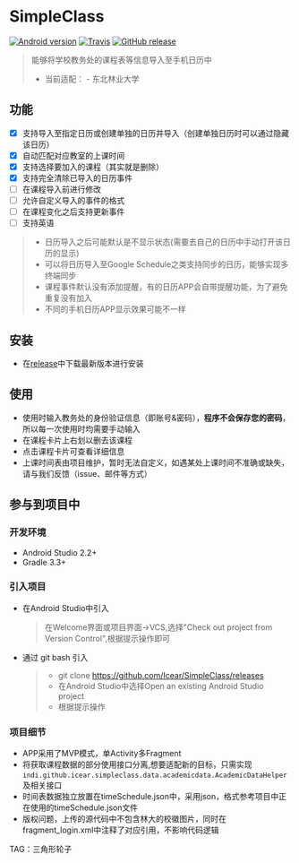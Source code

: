 # SimpleClass

[![Android version](https://img.shields.io/badge/Android-5.0%2B-brightgreen.svg)](https://github.com/Icear/SimpleClass/release/latest/) [![Travis](https://img.shields.io/travis/Icear/SimpleClass.svg)](https://github.com/Icear/SimpleClass/releases/latest/) [![GitHub release](https://img.shields.io/github/release/Icear/SimpleClass.svg)](https://github.com/Icear/SimpleClass/releases/latest/)



> 能够将学校教务处的课程表等信息导入至手机日历中
>- 当前适配：
    - 东北林业大学

## 功能

- [x] 支持导入至指定日历或创建单独的日历并导入（创建单独日历时可以通过隐藏该日历）
- [x] 自动匹配对应教室的上课时间
- [x] 支持选择要加入的课程（其实就是删除）
- [x] 支持完全清除已导入的日历事件
- [ ] 在课程导入前进行修改
- [ ] 允许自定义导入的事件的格式
- [ ] 在课程变化之后支持更新事件
- [ ] 支持英语

>- 日历导入之后可能默认是不显示状态(需要去自己的日历中手动打开该日历的显示)
>- 可以将日历导入至Google Schedule之类支持同步的日历，能够实现多终端同步
>- 课程事件默认没有添加提醒，有的日历APP会自带提醒功能，为了避免重复没有加入
>- 不同的手机日历APP显示效果可能不一样
	
## 安装
- 在[release](https://github.com/Icear/SimpleClass/releases/latest/)中下载最新版本进行安装


## 使用

- 使用时输入教务处的身份验证信息（即账号&密码），**程序不会保存您的密码**，所以每一次使用时均需要手动输入
- 在课程卡片上右划以删去该课程
- 点击课程卡片可查看详细信息
- 上课时间表由项目维护，暂时无法自定义，如遇某处上课时间不准确或缺失，请与我们反馈（issue、邮件等方式）

## 参与到项目中

### 开发环境

- Android Studio 2.2+
- Gradle 3.3+

### 引入项目

- 在Android Studio中引入
    > 在Welcome界面或项目界面->VCS,选择"Check out project from Version Control",根据提示操作即可

- 通过 git bash 引入
    > - git clone https://github.com/Icear/SimpleClass/releases
    > - 在Android Studio中选择Open an existing Android Studio project 
    > - 根据提示操作

### 项目细节

- APP采用了MVP模式，单Activity多Fragment
- 将获取课程数据的部分使用接口分离,想要适配新的目标，只需实现`indi.github.icear.simpleclass.data.academicdata.AcademicDataHelper`及相关接口
- 时间表数据独立放置在timeSchedule.json中，采用json，格式参考项目中正在使用的timeSchedule.json文件
- 版权问题，上传的源代码中不包含林大的校徽图片，同时在fragment_login.xml中注释了对应引用，不影响代码逻辑

TAG：三角形轮子

